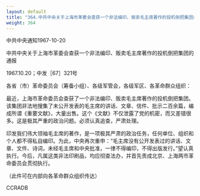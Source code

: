 ```yaml
---
layout: default
title: "364.中共中央关于上海市革委会查获一个非法编印、贩卖毛主席著作的投机倒把集团的通报"
weight: 364
---
```


中共中央通知1967-10-20

中共中央关于上海市革委会查获一个非法编印、贩卖毛主席著作的投机倒把集团的通报

1967.10.20；中发［67］321号

各省（市）革命委员会（筹备小组）、各级军管会，各级军区、各革命群众组织：

最近，上海市革命委员会查获了一个非法编印、贩卖毛主席著作的投机倒把集团。该集团非法地搜集了未公开发表的毛主席的讲话、文章、信件、批示二百余篇，编成所谓《重要文献》，大量出售。这个《文献》不仅泄露了党的机密，而又差错很多。这是极其严重的政治问题。必须认真追查，严肃处理。

印发我们伟大领袖毛主席的著作，是一项极其严肃的政治任务，任何单位、组织和个人都不得私自编印。为此，中央再次重申：“毛主席没有公开发表过的讲话、文章、文件、诗词，未经毛主席和中央批准，一律不得编印，不得出版发行。”望认真执行。今后，凡属这类非法印刷品，均应彻查法办，并首先责成北京、上海两市革命委员会贯彻执行。

（此件可在内部向各革命群众组织传达）

CCRADB

